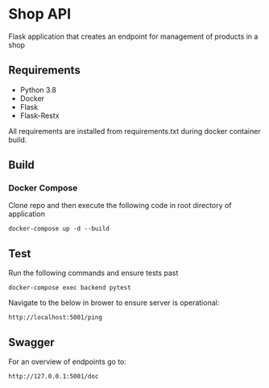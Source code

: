 # Shop API
Flask application that creates an endpoint for management of products in a shop

## Requirements
- Python 3.8
- Docker
- Flask
- Flask-Restx

All requirements are installed from requirements.txt during docker container build.

## Build
### Docker Compose
Clone repo and then execute the following code in root directory of application
```
docker-compose up -d --build
```

## Test
Run the following commands and ensure tests past
```
docker-compose exec backend pytest
```
Navigate to the below in brower to ensure server is operational:
```
http://localhost:5001/ping
```

## Swagger
For an overview of endpoints go to:
```
http://127.0.0.1:5001/doc
```
